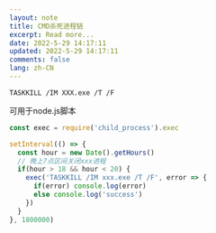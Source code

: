 ```yaml
---
layout: note
title: CMD杀死进程链
excerpt: Read more...
date: 2022-5-29 14:17:11
updated: 2022-5-29 14:17:11
comments: false
lang: zh-CN
---
```


`TASKKILL /IM XXX.exe /T /F`

可用于node.js脚本

```js
const exec = require('child_process').exec

setInterval(() => {
  const hour = new Date().getHours()
  // 晚上7点区间关闭xxx进程
  if(hour > 18 && hour < 20) {
    exec('TASKKILL /IM xxx.exe /T /F', error => {
      if(error) console.log(error)
      else console.log('success')
    })
  }
}, 1800000)
```
  